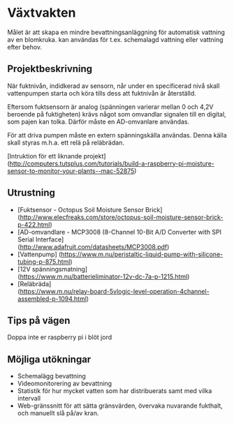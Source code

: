 # Växtvakten
Målet är att skapa en mindre bevattningsanläggning för automatisk vattning av en blomkruka.  kan användas för t.ex. schemalagd vattning eller vattning efter behov.

## Projektbeskrivning
När fuktnivån, indidkerad av sensorn, når under en specificerad nivå skall vattenpumpen starta och köra tills dess att fuktnivån är återställd. 

Eftersom fuktsensorn är analog (spänningen varierar mellan 0 och 4,2V beroende på fuktigheten) krävs något som omvandlar signalen till en digital, som pajen kan tolka. Därför måste en AD-omvanlare användas.

För att driva pumpen måste en extern spänningskälla användas. Denna källa skall styras m.h.a. ett relä på reläbrädan.

[Intruktion för ett liknande projekt] (http://computers.tutsplus.com/tutorials/build-a-raspberry-pi-moisture-sensor-to-monitor-your-plants--mac-52875)


## Utrustning
 * [Fuktsensor - Octopus Soil Moisture Sensor Brick]
 (http://www.elecfreaks.com/store/octopus-soil-moisture-sensor-brick-p-422.html)
 * [AD-omvandlare - MCP3008 (8-Channel 10-Bit A/D Converter with SPI Serial Interface]  
(http://www.adafruit.com/datasheets/MCP3008.pdf)
 * [Vattenpump]
 (https://www.m.nu/peristaltic-liquid-pump-with-silicone-tubing-p-875.html)
 * [12V spänningsmatning]  
 (https://www.m.nu/batterieliminator-12v-dc-7a-p-1215.html)
 * [Reläbräda]  
(https://www.m.nu/relay-board-5vlogic-level-operation-4channel-assembled-p-1094.html)

## Tips på vägen
Doppa inte er raspberry pi i blöt jord

## Möjliga utökningar
* Schemalägg bevattning
* Videomonitorering av bevattning
* Statistik för hur mycket vatten som har distribuerats samt med vilka intervall
* Web-gränssnitt för att sätta gränsvärden, övervaka nuvarande fukthalt, och manuellt slå på/av kran.

